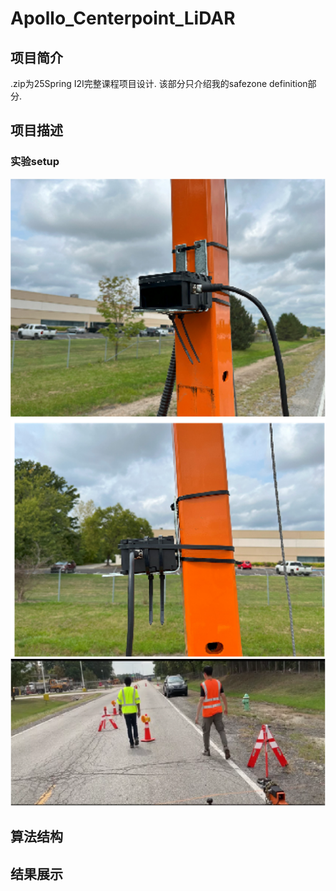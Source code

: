 # Apollo_Centerpoint_LiDAR

## 项目简介

.zip为25Spring I2I完整课程项目设计.
该部分只介绍我的safezone definition部分.

## 项目描述
### 实验setup
![setup](readimg/setup1.png)
![setup](readimg/setup2.png)
![setup](readimg/setup3.png)
## 算法结构

## 结果展示

